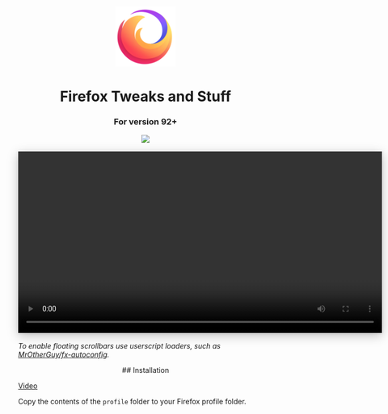 <div align="center">
  
<img src="firefox.svg" alt="Firefox Logo" width="120px"/>


# Firefox Tweaks and Stuff
### For version 92+


[](https://img.shields.io/badge/Firefox-87+-ff7139?logo=Mozilla%20Firefox&style=flat-square)

[![](https://img.shields.io/badge/license-MIT-6c5eee?style=flat-square)](../LICENSE)


<video width="720" autoplay loop controls style="box-shadow: 0 5px 20px rgba(0,0,0,0.25)">
  <source src="preview.webm" type="video/mp4">
<video>

</div>

*To enable floating scrollbars use userscript loaders, such as [MrOtherGuy/fx-autoconfig](https://github.com/MrOtherGuy/fx-autoconfig).*

<div align="center">
## Installation
</div>

[Video](https://youtu.be/n3lCF9PZmUU)

Copy the contents of the `profile` folder to your Firefox profile folder.
